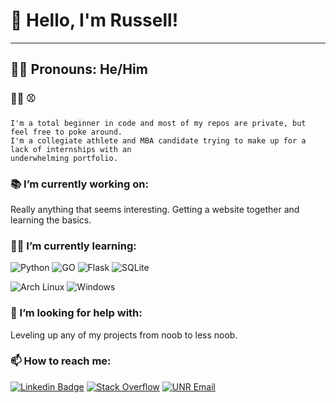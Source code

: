 # :cowboy_hat_face: Hello, I'm Russell!
---  
## 🧙‍♂️ Pronouns: He/Him

### :man_student: :baseball:  
    I'm a total beginner in code and most of my repos are private, but feel free to poke around.  
    I'm a collegiate athlete and MBA candidate trying to make up for a lack of internships with an 
    underwhelming portfolio.

### 📚 I’m currently working on:  
Really anything that seems interesting. Getting a website together and learning the basics.   
### 👨‍🏫 I’m currently learning:  
![Python](https://img.shields.io/badge/Python-14354C?style=flat&logo=python&logoColor=white)
![GO](https://img.shields.io/badge/Go-00ADD8?style=flat&logo=go&logoColor=white)
![Flask](https://img.shields.io/badge/Flask-000000?style=flat&logo=flask&logoColor=white)
![SQLite](https://img.shields.io/badge/SQLite-003B57?style=flat&logo=sqlite&logoColor=white)  

![Arch Linux](https://img.shields.io/badge/Arch_Linux-1793D1?style=flat&logo=arch-linux&logoColor=white)
![Windows](https://img.shields.io/badge/Windows-0078D6?style=flat&logo=windows&logoColor=white)  

### 🙏 I’m looking for help with:  
Leveling up any of my projects from noob to less noob.

### 📫 How to reach me:
[![Linkedin Badge](https://img.shields.io/badge/-LinkedIn-blue?style=flat&logo=Linkedin&logoColor=white&link=https://www.linkedin.com/in/russellwhicks/)](https://www.linkedin.com/in/russellwhicks/)
[![Stack Overflow](https://img.shields.io/badge/-Stack%20Overflow-222222?logo=stack-overflow&link=https://stackoverflow.com/users/25044650/rusbus)](https://stackoverflow.com/users/25044650/rusbus)
[![UNR Email](https://img.shields.io/badge/Outlook-0078D4?style=flat&logo=microsoft-outlook&logoColor=white&link=mailto:russellh@unr.edu)](mailto:russellh@unr.edu)  

